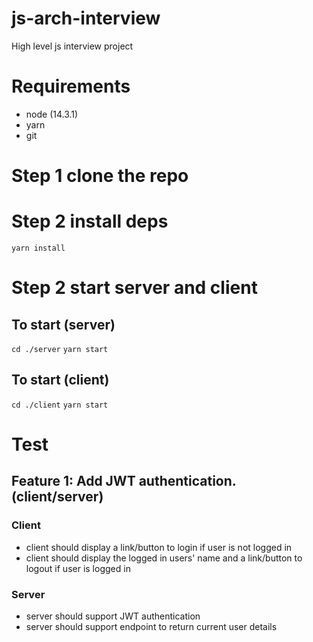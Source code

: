 # js-arch-interview
High level js interview project

# Requirements
* node (14.3.1)
* yarn
* git

# Step 1 clone the repo

# Step 2 install deps
`yarn install`

# Step 2 start server and client

## To start (server)
`cd ./server`
`yarn start`

## To start (client)
`cd ./client`
`yarn start`


# Test

## Feature 1: Add JWT authentication. (client/server)
### Client
* client should display a link/button to login if user is not logged in
* client should display the logged in users' name and a link/button to logout if user is logged in
### Server
* server should support JWT authentication
* server should support endpoint to return current user details
